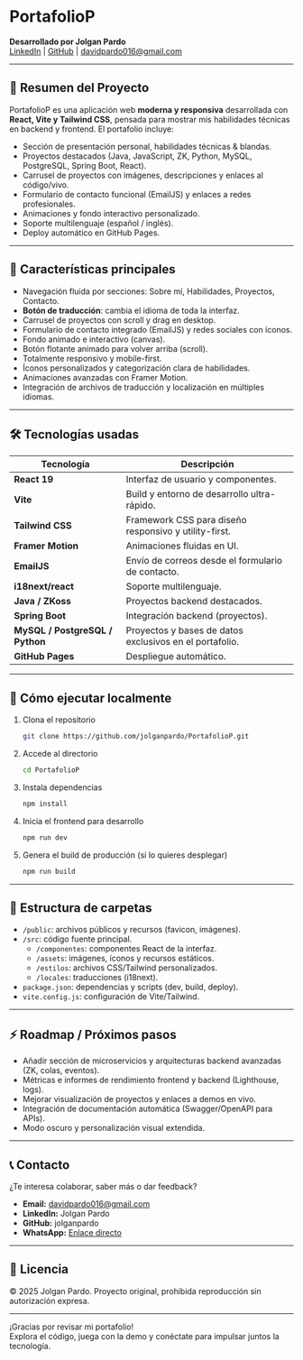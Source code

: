 # PortafolioP

**Desarrollado por Jolgan Pardo**  
[LinkedIn](https://www.linkedin.com/in/jolgan-pardo-429a422a7/) | [GitHub](https://github.com/jolganpardo) | davidpardo016@gmail.com

---

## 🧾 Resumen del Proyecto

PortafolioP es una aplicación web **moderna y responsiva** desarrollada con **React, Vite y Tailwind CSS**, pensada para mostrar mis habilidades técnicas en backend y frontend. El portafolio incluye:
- Sección de presentación personal, habilidades técnicas & blandas.
- Proyectos destacados (Java, JavaScript, ZK, Python, MySQL, PostgreSQL, Spring Boot, React).
- Carrusel de proyectos con imágenes, descripciones y enlaces al código/vivo.
- Formulario de contacto funcional (EmailJS) y enlaces a redes profesionales.
- Animaciones y fondo interactivo personalizado.
- Soporte multilenguaje (español / inglés).
- Deploy automático en GitHub Pages.

---

## 🎯 Características principales

- Navegación fluida por secciones: Sobre mí, Habilidades, Proyectos, Contacto.
- **Botón de traducción**: cambia el idioma de toda la interfaz.
- Carrusel de proyectos con scroll y drag en desktop.
- Formulario de contacto integrado (EmailJS) y redes sociales con íconos.
- Fondo animado e interactivo (canvas).
- Botón flotante animado para volver arriba (scroll).
- Totalmente responsivo y mobile-first.
- Íconos personalizados y categorización clara de habilidades.
- Animaciones avanzadas con Framer Motion.
- Integración de archivos de traducción y localización en múltiples idiomas.

---

## 🛠️ Tecnologías usadas

| Tecnología         | Descripción                                                                      |
|--------------------|----------------------------------------------------------------------------------|
| **React 19**       | Interfaz de usuario y componentes.                                               |
| **Vite**           | Build y entorno de desarrollo ultra-rápido.                                      |
| **Tailwind CSS**   | Framework CSS para diseño responsivo y utility-first.                            |
| **Framer Motion**  | Animaciones fluidas en UI.                                                       |
| **EmailJS**        | Envío de correos desde el formulario de contacto.                                |
| **i18next/react**  | Soporte multilenguaje.                                                           |
| **Java / ZKoss**   | Proyectos backend destacados.                                                    |
| **Spring Boot**    | Integración backend (proyectos).                                                 |
| **MySQL / PostgreSQL / Python** | Proyectos y bases de datos exclusivos en el portafolio.              |
| **GitHub Pages**   | Despliegue automático.                                                           |

---

## 🚀 Cómo ejecutar localmente

1. Clona el repositorio
   ```bash
   git clone https://github.com/jolganpardo/PortafolioP.git
   ```
2. Accede al directorio
   ```bash
   cd PortafolioP
   ```
3. Instala dependencias
   ```bash
   npm install
   ```
4. Inicia el frontend para desarrollo
   ```bash
   npm run dev
   ```
5. Genera el build de producción (si lo quieres desplegar)
   ```bash
   npm run build
   ```

---

## 📂 Estructura de carpetas

- `/public`: archivos públicos y recursos (favicon, imágenes).
- `/src`: código fuente principal.
  - `/componentes`: componentes React de la interfaz.
  - `/assets`: imágenes, íconos y recursos estáticos.
  - `/estilos`: archivos CSS/Tailwind personalizados.
  - `/locales`: traducciones (i18next).
- `package.json`: dependencias y scripts (dev, build, deploy).
- `vite.config.js`: configuración de Vite/Tailwind.

---

## ⚡ Roadmap / Próximos pasos

- Añadir sección de microservicios y arquitecturas backend avanzadas (ZK, colas, eventos).
- Métricas e informes de rendimiento frontend y backend (Lighthouse, logs).
- Mejorar visualización de proyectos y enlaces a demos en vivo.
- Integración de documentación automática (Swagger/OpenAPI para APIs).
- Modo oscuro y personalización visual extendida.

---

## 📞 Contacto

¿Te interesa colaborar, saber más o dar feedback?
- **Email:** davidpardo016@gmail.com
- **LinkedIn:** Jolgan Pardo
- **GitHub:** jolganpardo
- **WhatsApp:** [Enlace directo](https://wa.me/573124209860)

---

## 🔏 Licencia

© 2025 Jolgan Pardo. Proyecto original, prohibida reproducción sin autorización expresa.

---

¡Gracias por revisar mi portafolio!  
Explora el código, juega con la demo y conéctate para impulsar juntos la tecnología.
